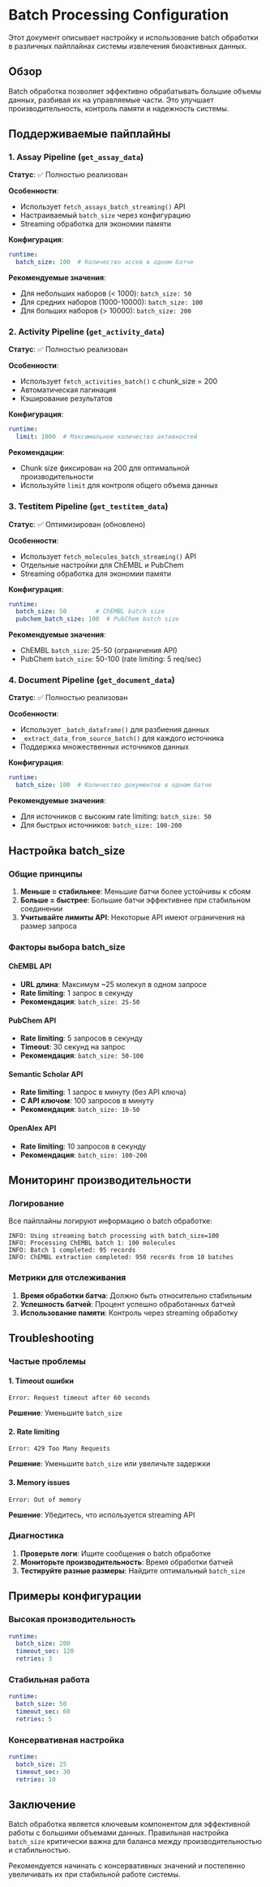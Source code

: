 # Batch Processing Configuration

Этот документ описывает настройку и использование batch обработки в различных пайплайнах системы извлечения биоактивных данных.

## Обзор

Batch обработка позволяет эффективно обрабатывать большие объемы данных, разбивая их на управляемые части. Это улучшает производительность, контроль памяти и надежность системы.

## Поддерживаемые пайплайны

### 1. Assay Pipeline (`get_assay_data`)

**Статус**: ✅ Полностью реализован

**Особенности**:
- Использует `fetch_assays_batch_streaming()` API
- Настраиваемый `batch_size` через конфигурацию
- Streaming обработка для экономии памяти

**Конфигурация**:
```yaml
runtime:
  batch_size: 100  # Количество ассев в одном батче
```

**Рекомендуемые значения**:
- Для небольших наборов (< 1000): `batch_size: 50`
- Для средних наборов (1000-10000): `batch_size: 100`
- Для больших наборов (> 10000): `batch_size: 200`

### 2. Activity Pipeline (`get_activity_data`)

**Статус**: ✅ Полностью реализован

**Особенности**:
- Использует `fetch_activities_batch()` с chunk_size = 200
- Автоматическая пагинация
- Кэширование результатов

**Конфигурация**:
```yaml
runtime:
  limit: 1000  # Максимальное количество активностей
```

**Рекомендации**:
- Chunk size фиксирован на 200 для оптимальной производительности
- Используйте `limit` для контроля общего объема данных

### 3. Testitem Pipeline (`get_testitem_data`)

**Статус**: ✅ Оптимизирован (обновлено)

**Особенности**:
- Использует `fetch_molecules_batch_streaming()` API
- Отдельные настройки для ChEMBL и PubChem
- Streaming обработка для экономии памяти

**Конфигурация**:
```yaml
runtime:
  batch_size: 50        # ChEMBL batch size
  pubchem_batch_size: 100  # PubChem batch size
```

**Рекомендуемые значения**:
- ChEMBL `batch_size`: 25-50 (ограничения API)
- PubChem `batch_size`: 50-100 (rate limiting: 5 req/sec)

### 4. Document Pipeline (`get_document_data`)

**Статус**: ✅ Полностью реализован

**Особенности**:
- Использует `_batch_dataframe()` для разбиения данных
- `_extract_data_from_source_batch()` для каждого источника
- Поддержка множественных источников данных

**Конфигурация**:
```yaml
runtime:
  batch_size: 100  # Количество документов в одном батче
```

**Рекомендуемые значения**:
- Для источников с высоким rate limiting: `batch_size: 50`
- Для быстрых источников: `batch_size: 100-200`

## Настройка batch_size

### Общие принципы

1. **Меньше = стабильнее**: Меньшие батчи более устойчивы к сбоям
2. **Больше = быстрее**: Большие батчи эффективнее при стабильном соединении
3. **Учитывайте лимиты API**: Некоторые API имеют ограничения на размер запроса

### Факторы выбора batch_size

#### ChEMBL API
- **URL длина**: Максимум ~25 молекул в одном запросе
- **Rate limiting**: 1 запрос в секунду
- **Рекомендация**: `batch_size: 25-50`

#### PubChem API
- **Rate limiting**: 5 запросов в секунду
- **Timeout**: 30 секунд на запрос
- **Рекомендация**: `batch_size: 50-100`

#### Semantic Scholar API
- **Rate limiting**: 1 запрос в минуту (без API ключа)
- **С API ключом**: 100 запросов в минуту
- **Рекомендация**: `batch_size: 10-50`

#### OpenAlex API
- **Rate limiting**: 10 запросов в секунду
- **Рекомендация**: `batch_size: 100-200`

## Мониторинг производительности

### Логирование

Все пайплайны логируют информацию о batch обработке:

```
INFO: Using streaming batch processing with batch_size=100
INFO: Processing ChEMBL batch 1: 100 molecules
INFO: Batch 1 completed: 95 records
INFO: ChEMBL extraction completed: 950 records from 10 batches
```

### Метрики для отслеживания

1. **Время обработки батча**: Должно быть относительно стабильным
2. **Успешность батчей**: Процент успешно обработанных батчей
3. **Использование памяти**: Контроль через streaming обработку

## Troubleshooting

### Частые проблемы

#### 1. Timeout ошибки
```
Error: Request timeout after 60 seconds
```
**Решение**: Уменьшите `batch_size`

#### 2. Rate limiting
```
Error: 429 Too Many Requests
```
**Решение**: Уменьшите `batch_size` или увеличьте задержки

#### 3. Memory issues
```
Error: Out of memory
```
**Решение**: Убедитесь, что используется streaming API

### Диагностика

1. **Проверьте логи**: Ищите сообщения о batch обработке
2. **Мониторьте производительность**: Время обработки батчей
3. **Тестируйте разные размеры**: Найдите оптимальный `batch_size`

## Примеры конфигурации

### Высокая производительность
```yaml
runtime:
  batch_size: 200
  timeout_sec: 120
  retries: 3
```

### Стабильная работа
```yaml
runtime:
  batch_size: 50
  timeout_sec: 60
  retries: 5
```

### Консервативная настройка
```yaml
runtime:
  batch_size: 25
  timeout_sec: 30
  retries: 10
```

## Заключение

Batch обработка является ключевым компонентом для эффективной работы с большими объемами данных. Правильная настройка `batch_size` критически важна для баланса между производительностью и стабильностью.

Рекомендуется начинать с консервативных значений и постепенно увеличивать их при стабильной работе системы.
